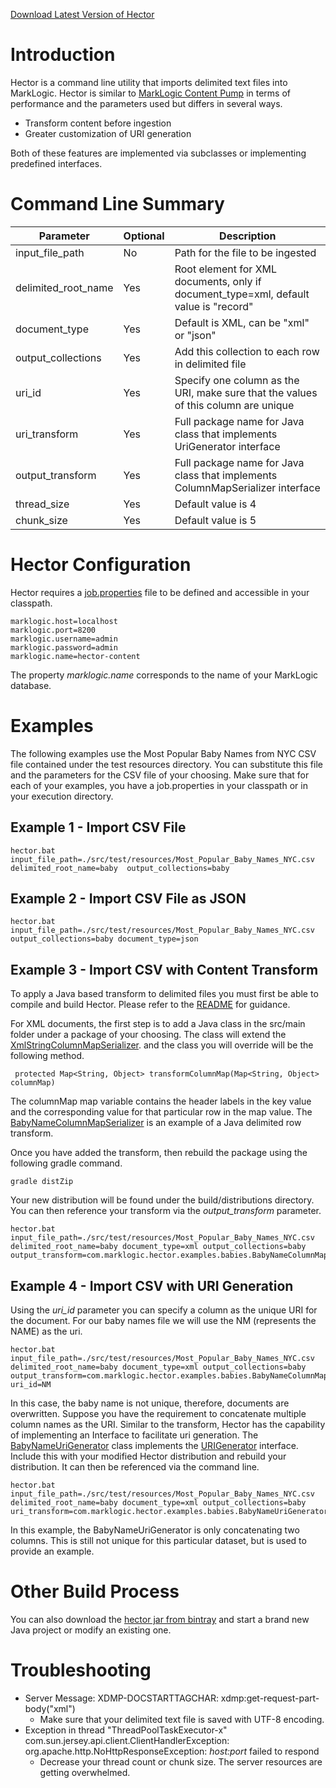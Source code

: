 [Download Latest Version of Hector](https://github.com/sastafford/hector/releases/latest)

# Introduction

Hector is a command line utility that imports delimited text files into MarkLogic.  Hector is similar to [MarkLogic Content Pump](http://docs.marklogic.com/guide/mlcp/intro) in terms of performance and the parameters used but differs in several ways.  

 * Transform content before ingestion     
 * Greater customization of URI generation

Both of these features are implemented via subclasses or implementing predefined interfaces.  
 
# Command Line Summary

Parameter | Optional | Description
----------|----------|-------------
input_file_path | No | Path for the file to be ingested
delimited_root_name | Yes | Root element for XML documents, only if document_type=xml, default value is "record"
document_type | Yes | Default is XML, can be "xml" or "json"
output_collections | Yes | Add this collection to each row in delimited file
uri_id | Yes | Specify one column as the URI, make sure that the values of this column are unique
uri_transform | Yes | Full package name for Java class that implements UriGenerator interface
output_transform | Yes | Full package name for Java class that implements ColumnMapSerializer interface
thread_size | Yes | Default value is 4
chunk_size | Yes | Default value is 5

# Hector Configuration

Hector requires a [job.properties](https://github.com/sastafford/hector/blob/master/job.properties) file to be defined and accessible in your classpath.

    marklogic.host=localhost
    marklogic.port=8200
    marklogic.username=admin
    marklogic.password=admin
    marklogic.name=hector-content

The property _marklogic.name_ corresponds to the name of your MarkLogic database.  

# Examples

The following examples use the Most Popular Baby Names from NYC CSV file contained under the test resources directory.  You can substitute this file and the parameters for the CSV file of your choosing.  Make sure that for each of your examples, you have a job.properties in your classpath or in your execution directory.    

## Example 1 - Import CSV File

    hector.bat input_file_path=./src/test/resources/Most_Popular_Baby_Names_NYC.csv delimited_root_name=baby  output_collections=baby
   
## Example 2 - Import CSV File as JSON

    hector.bat input_file_path=./src/test/resources/Most_Popular_Baby_Names_NYC.csv output_collections=baby document_type=json

## Example 3 - Import CSV with Content Transform

To apply a Java based transform to delimited files you must first be able to compile and build Hector.  Please refer to the [README](https://github.com/sastafford/hector/blob/master/README.md) for guidance. 

For XML documents, the first step is to add a Java class in the src/main folder under a package of your choosing.  The class will extend the [XmlStringColumnMapSerializer](https://github.com/sastafford/hector/blob/master/src/main/java/com/marklogic/hector/XmlStringColumnMapSerializer.java).  and the class you will override will be the following method. 

     protected Map<String, Object> transformColumnMap(Map<String, Object> columnMap)

The columnMap map variable contains the header labels in the key value and the corresponding value for that particular row in the map value.  The [BabyNameColumnMapSerializer](https://github.com/sastafford/hector/blob/master/src/test/java/com/marklogic/hector/BabyNameColumnMapSerializer.java) is an example of a Java delimited row transform.  

Once you have added the transform, then rebuild the package using the following gradle command.  

    gradle distZip

Your new distribution will be found under the build/distributions directory.  You can then reference your transform via the _output_transform_ parameter.  

    hector.bat input_file_path=./src/test/resources/Most_Popular_Baby_Names_NYC.csv delimited_root_name=baby document_type=xml output_collections=baby output_transform=com.marklogic.hector.examples.babies.BabyNameColumnMapSerializer

## Example 4 - Import CSV with URI Generation

Using the _uri_id_ parameter you can specify a column as the unique URI for the document.  For our baby names file we will use the NM (represents the NAME) as the uri.  

    hector.bat input_file_path=./src/test/resources/Most_Popular_Baby_Names_NYC.csv delimited_root_name=baby document_type=xml output_collections=baby output_transform=com.marklogic.hector.examples.babies.BabyNameColumnMapSerializer uri_id=NM

In this case, the baby name is not unique, therefore, documents are overwritten.  Suppose you have the requirement to concatenate multiple column names as the URI.  Similar to the transform, Hector has the capability of implementing an Interface to facilitate uri generation.  The [BabyNameUriGenerator](https://github.com/sastafford/hector/blob/master/src/test/java/com/marklogic/hector/BabyNameUriGenerator.java) class implements the [URIGenerator](https://github.com/sastafford/marklogic-spring-batch/blob/master/infrastructure/src/main/java/com/marklogic/spring/batch/item/processor/support/UriGenerator.java) interface.  Include this with your modified Hector distribution and rebuild your distribution.  It can then be referenced via the command line. 

    hector.bat input_file_path=./src/test/resources/Most_Popular_Baby_Names_NYC.csv delimited_root_name=baby document_type=xml output_collections=baby uri_transform=com.marklogic.hector.examples.babies.BabyNameUriGenerator

In this example, the BabyNameUriGenerator is only concatenating two columns.  This is still not unique for this particular dataset, but is used to provide an example.  

# Other Build Process

You can also download the [hector jar from bintray](https://bintray.com/sastafford/maven/hector) and start a brand new Java project or modify an existing one.  

# Troubleshooting

 * Server Message: XDMP-DOCSTARTTAGCHAR: xdmp:get-request-part-body("xml") 
   * Make sure that your delimited text file is saved with UTF-8 encoding.  
 * Exception in thread "ThreadPoolTaskExecutor-x" com.sun.jersey.api.client.ClientHandlerException: org.apache.http.NoHttpResponseException: _host:port_ failed to respond
   * Decrease your thread count or chunk size.  The server resources are getting overwhelmed.
